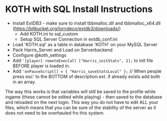 # KOTH with SQL Install Instructions

- Install ExtDB3 - make sure to install tbbmalloc.dll and tbbmalloc_x64.dll (https://bitbucket.org/torndeco/extdb3/downloads/)
    - Add KOTH.ini to sql_custom
    - Setup SQL Server Connection in extdb_conf.ini
- Load 'KOTH.sql' as a table in database 'KOTH' on your MySQL Server
- Pack Harris_Server and Load on Serverbackend
- Configure @koth_settings
- Add ```'[player] remoteExecCall ["Harris_initStats", 2];``` to init file BEFORE player is loaded in.
- Add ```'onPauseScript[] = { "Harris_saveStatsLocal" };``` // When people press esc' to the BOTTOM of description.ext. if already exists add both in an array.

The way this works is that variables will still be saved to the profile while ingame (these cannot be edited while playing) - then saved to the database and reloaded on the next login. This way you do not have to edit ALL your files, which means that you can be sure of the stability of the server as it does not need to be overhauled fro this system.